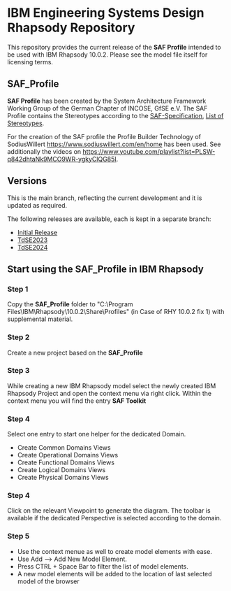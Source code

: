# IBM Engineering Systems Design Rhapsody Repository
This repository provides the current release of the **SAF Profile** intended to be used with IBM Rhapsody 10.0.2. Please see the model file itself for licensing terms.

## SAF_Profile
**SAF Profile** has been created by the System Architecture Framework Working Group of the German Chapter of INCOSE, GfSE e.V. The SAF Profile contains the Stereotypes according to the [SAF-Specification](https://saf.gfse.org), [List of Stereotypes](https://saf.gfse.org/userdoc/stereotypes.html).


For the creation of the SAF profile the Profile Builder Technology of SodiusWillert https://www.sodiuswillert.com/en/home has been used. See additionally the videos on https://www.youtube.com/playlist?list=PLSW-q842dhtaNk9MCO9WR-ygkyClQG85I.

## Versions
This is the main branch, reflecting the current development and it is updated as required.

The following releases are available, each is kept in a separate branch:
* [Initial Release](https://github.com/GfSE/SAF-Rhapsody-Profile/tree/Initial-Release)
* [TdSE2023](https://github.com/GfSE/SAF-Rhapsody-Profile/tree/TdSE2023)
* [TdSE2024](https://github.com/GfSE/SAF-Rhapsody-Profile/tree/TdSE2024)

## Start using the SAF_Profile in IBM Rhapsody
### Step 1
Copy the **SAF_Profile** folder to "C:\Program Files\IBM\Rhapsody\10.0.2\Share\Profiles" (in Case of RHY 10.0.2 fix 1) with supplemental material.

### Step 2
Create a new project based on the **SAF_Profile**
### Step 3
While creating a new IBM Rhapsody model select the newly created IBM Rhapsody Project and open the context menu via right click. Within the context menu you will find the entry **SAF Toolkit**
### Step 4
Select one entry to start one helper for the dedicated Domain.
* Create Common Domains Views
* Create Operational Domains Views
* Create Functional Domains Views
* Create Logical Domains Views
* Create Physical Domains Views
### Step 4
Click on the relevant Viewpoint to generate the diagram. The toolbar is available if the dedicated Perspective is selected according to the domain.

### Step 5
* Use the context menue as well to create model elements with ease. 
* Use Add --> Add New Model Element. 
* Press CTRL + Space Bar to filter the list of model elements.
* A new model elements will be added to the location of last selected model of the browser


